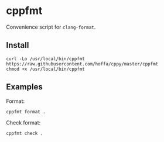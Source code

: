 # cppfmt

Convenience script for `clang-format`.

## Install

```
curl -Lo /usr/local/bin/cppfmt https://raw.githubusercontent.com/hoffa/cppy/master/cppfmt
chmod +x /usr/local/bin/cppfmt
```

## Examples

Format:

```
cppfmt format .
```

Check format:

```
cppfmt check .
```
